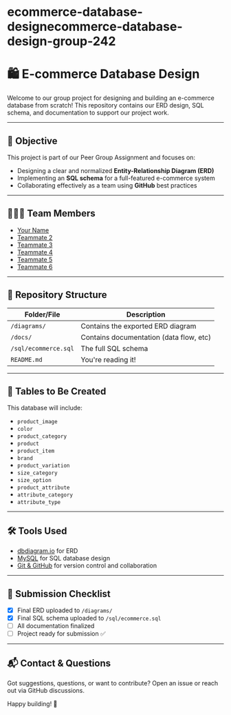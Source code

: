 # ecommerce-database-designecommerce-database-design-group-242
# 🛍️ E-commerce Database Design

Welcome to our group project for designing and building an e-commerce database from scratch! This repository contains our ERD design, SQL schema, and documentation to support our project work.

---

## 🎯 Objective

This project is part of our Peer Group Assignment and focuses on:

- Designing a clear and normalized **Entity-Relationship Diagram (ERD)**
- Implementing an **SQL schema** for a full-featured e-commerce system
- Collaborating effectively as a team using **GitHub** best practices

---

## 🧑‍🤝‍🧑 Team Members

- [Your Name](https://github.com/yourusername)
- [Teammate 2](https://github.com/teammate2)
- [Teammate 3](https://github.com/teammate3)
- [Teammate 4](https://github.com/teammate4)
- [Teammate 5](https://github.com/teammate5)
- [Teammate 6](https://github.com/teammate6)

---

## 📁 Repository Structure

| Folder/File        | Description                             |
|--------------------|-----------------------------------------|
| `/diagrams/`       | Contains the exported ERD diagram       |
| `/docs/`           | Contains documentation (data flow, etc) |
| `/sql/ecommerce.sql` | The full SQL schema                    |
| `README.md`        | You're reading it!                      |

---

## 🧱 Tables to Be Created

This database will include:

- `product_image`
- `color`
- `product_category`
- `product`
- `product_item`
- `brand`
- `product_variation`
- `size_category`
- `size_option`
- `product_attribute`
- `attribute_category`
- `attribute_type`

---

## 🛠️ Tools Used

- [dbdiagram.io](https://dbdiagram.io/) for ERD
- [MySQL](https://www.mysql.com/) for SQL database design
- [Git & GitHub](https://github.com/) for version control and collaboration

---

## 🚀 Submission Checklist

- [x] Final ERD uploaded to `/diagrams/`
- [x] Final SQL schema uploaded to `/sql/ecommerce.sql`
- [ ] All documentation finalized
- [ ] Project ready for submission ✅

---

## 📬 Contact & Questions

Got suggestions, questions, or want to contribute? Open an issue or reach out via GitHub discussions.

Happy building! 🧱
